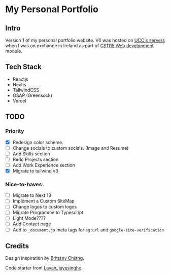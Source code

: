 # My Personal Portfolio

## Intro

Version 1 of my personal portfolio website. V0 was hosted on [UCC's servers](https://cs1.ucc.ie/~bcej1/ca/) when I was on exchange in Ireland as part of [CS1115 Web development](https://github.com/BrendanCheong/UCC-Web-Development-CS1115) module.

## Tech Stack

- Reactjs
- Nextjs
- TailwindCSS
- GSAP (Greensock)
- Vercel

## TODO

### Priority

- [x] Redesign color scheme.
- [ ] Change socials to custom socials. (Image and Resume)
- [ ] Add Skills section
- [ ] Redo Projects section
- [ ] Add Work Experience section
- [x] Migrate to tailwind v3

### Nice-to-haves

- [ ] Migrate to Next 13
- [ ] Implement a Custom SiteMap
- [ ] Change logos to custom logos
- [ ] Migrate Programme to Typescript
- [ ] Light Mode????
- [ ] Add Contact page
- [ ] Add to `_document.js` meta tags for `og:url` and `google-site-verification`

## Credits

Design inspiration by [Brittany Chiang](https://github.com/bchiang7).

Code starter from [Layan_jayasinghe](https://github.com/LayanJay/v1).
